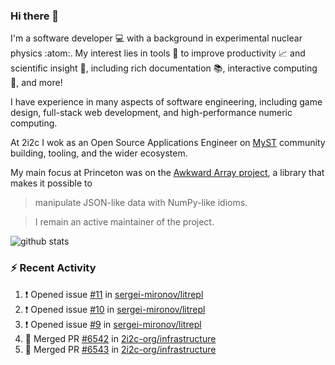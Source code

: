 ### Hi there 👋 

I'm a software developer 💻 with a background in experimental nuclear physics :atom:. My interest lies in tools :wrench: to improve productivity :chart_with_upwards_trend: and scientific insight :telescope:, including rich documentation 📚, interactive computing 🧮, and more! 

I have experience in many aspects of software engineering, including game design, full-stack web development, and high-performance numeric computing. 

At 2i2c I wok as an Open Source Applications Engineer on [MyST](https://github.com/jupyter-book/mystmd) community building, tooling, and the wider ecosystem. 

My main focus at Princeton was on the [Awkward Array project](awkward-array.org/), a library that makes it possible to 
> manipulate JSON-like data with NumPy-like idioms.

> I remain an active maintainer of the project. 

![github stats](https://github-readme-stats.vercel.app/api?username=agoose77&show_icons=true&hide_rank=true&hide_title=true&bg_color=30,e76445,904e95&text_color=efe3ec&icon_color=efe3ec)
<!--
**agoose77/agoose77** is a ✨ _special_ ✨ repository because its `README.md` (this file) appears on your GitHub profile.

Here are some ideas to get you started:

- 🔭 I’m currently working on ...
- 🌱 I’m currently learning ...
- 👯 I’m looking to collaborate on ...
- 🤔 I’m looking for help with ...
- 💬 Ask me about ...
- 📫 How to reach me: ...
- 😄 Pronouns: ...
- ⚡ Fun fact: ...
-->

### :zap: Recent Activity

<!--START_SECTION:activity-->
1. ❗ Opened issue [#11](https://github.com/sergei-mironov/litrepl/issues/11) in [sergei-mironov/litrepl](https://github.com/sergei-mironov/litrepl)
2. ❗ Opened issue [#10](https://github.com/sergei-mironov/litrepl/issues/10) in [sergei-mironov/litrepl](https://github.com/sergei-mironov/litrepl)
3. ❗ Opened issue [#9](https://github.com/sergei-mironov/litrepl/issues/9) in [sergei-mironov/litrepl](https://github.com/sergei-mironov/litrepl)
4. 🎉 Merged PR [#6542](https://github.com/2i2c-org/infrastructure/pull/6542) in [2i2c-org/infrastructure](https://github.com/2i2c-org/infrastructure)
5. 🎉 Merged PR [#6543](https://github.com/2i2c-org/infrastructure/pull/6543) in [2i2c-org/infrastructure](https://github.com/2i2c-org/infrastructure)
<!--END_SECTION:activity-->
